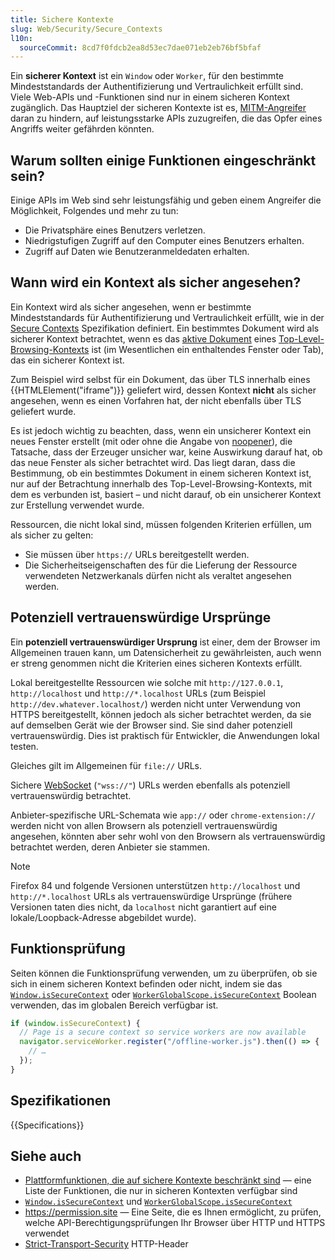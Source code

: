 ```yaml
---
title: Sichere Kontexte
slug: Web/Security/Secure_Contexts
l10n:
  sourceCommit: 8cd7f0fdcb2ea8d53ec7dae071eb2eb76bf5bfaf
---
```


Ein **sicherer Kontext** ist ein `Window` oder `Worker`, für den bestimmte Mindeststandards der Authentifizierung und Vertraulichkeit erfüllt sind. Viele Web-APIs und -Funktionen sind nur in einem sicheren Kontext zugänglich. Das Hauptziel der sicheren Kontexte ist es, [MITM-Angreifer](https://en.wikipedia.org/wiki/Man-in-the-middle_attack) daran zu hindern, auf leistungsstarke APIs zuzugreifen, die das Opfer eines Angriffs weiter gefährden könnten.

## Warum sollten einige Funktionen eingeschränkt sein?

Einige APIs im Web sind sehr leistungsfähig und geben einem Angreifer die Möglichkeit, Folgendes und mehr zu tun:

- Die Privatsphäre eines Benutzers verletzen.
- Niedrigstufigen Zugriff auf den Computer eines Benutzers erhalten.
- Zugriff auf Daten wie Benutzeranmeldedaten erhalten.

## Wann wird ein Kontext als sicher angesehen?

Ein Kontext wird als sicher angesehen, wenn er bestimmte Mindeststandards für Authentifizierung und Vertraulichkeit erfüllt, wie in der [Secure Contexts](https://w3c.github.io/webappsec-secure-contexts/) Spezifikation definiert. Ein bestimmtes Dokument wird als sicherer Kontext betrachtet, wenn es das [aktive Dokument](https://html.spec.whatwg.org/multipage/browsers.html#active-document) eines [Top-Level-Browsing-Kontexts](https://html.spec.whatwg.org/multipage/browsers.html#top-level-browsing-context) ist (im Wesentlichen ein enthaltendes Fenster oder Tab), das ein sicherer Kontext ist.

Zum Beispiel wird selbst für ein Dokument, das über TLS innerhalb eines {{HTMLElement("iframe")}} geliefert wird, dessen Kontext **nicht** als sicher angesehen, wenn es einen Vorfahren hat, der nicht ebenfalls über TLS geliefert wurde.

Es ist jedoch wichtig zu beachten, dass, wenn ein unsicherer Kontext ein neues Fenster erstellt (mit oder ohne die Angabe von [noopener](/de/docs/Web/API/Window/open)), die Tatsache, dass der Erzeuger unsicher war, keine Auswirkung darauf hat, ob das neue Fenster als sicher betrachtet wird. Das liegt daran, dass die Bestimmung, ob ein bestimmtes Dokument in einem sicheren Kontext ist, nur auf der Betrachtung innerhalb des Top-Level-Browsing-Kontexts, mit dem es verbunden ist, basiert – und nicht darauf, ob ein unsicherer Kontext zur Erstellung verwendet wurde.

Ressourcen, die nicht lokal sind, müssen folgenden Kriterien erfüllen, um als sicher zu gelten:

- Sie müssen über `https://` URLs bereitgestellt werden.
- Die Sicherheitseigenschaften des für die Lieferung der Ressource verwendeten Netzwerkanals dürfen nicht als veraltet angesehen werden.

## Potenziell vertrauenswürdige Ursprünge

Ein **potenziell vertrauenswürdiger Ursprung** ist einer, dem der Browser im Allgemeinen trauen kann, um Datensicherheit zu gewährleisten, auch wenn er streng genommen nicht die Kriterien eines sicheren Kontexts erfüllt.

Lokal bereitgestellte Ressourcen wie solche mit `http://127.0.0.1`, `http://localhost` und `http://*.localhost` URLs (zum Beispiel `http://dev.whatever.localhost/`) werden nicht unter Verwendung von HTTPS bereitgestellt, können jedoch als sicher betrachtet werden, da sie auf demselben Gerät wie der Browser sind. Sie sind daher potenziell vertrauenswürdig. Dies ist praktisch für Entwickler, die Anwendungen lokal testen.

Gleiches gilt im Allgemeinen für `file://` URLs.

Sichere [WebSocket](/de/docs/Web/API/WebSockets_API) (`"wss://"`) URLs werden ebenfalls als potenziell vertrauenswürdig betrachtet.

Anbieter-spezifische URL-Schemata wie `app://` oder `chrome-extension://` werden nicht von allen Browsern als potenziell vertrauenswürdig angesehen, könnten aber sehr wohl von den Browsern als vertrauenswürdig betrachtet werden, deren Anbieter sie stammen.

> [!NOTE]
> Firefox 84 und folgende Versionen unterstützen `http://localhost` und `http://*.localhost` URLs als vertrauenswürdige Ursprünge (frühere Versionen taten dies nicht, da `localhost` nicht garantiert auf eine lokale/Loopback-Adresse abgebildet wurde).

## Funktionsprüfung

Seiten können die Funktionsprüfung verwenden, um zu überprüfen, ob sie sich in einem sicheren Kontext befinden oder nicht, indem sie das [`Window.isSecureContext`](/de/docs/Web/API/Window/isSecureContext) oder [`WorkerGlobalScope.isSecureContext`](/de/docs/Web/API/WorkerGlobalScope/isSecureContext) Boolean verwenden, das im globalen Bereich verfügbar ist.

```js
if (window.isSecureContext) {
  // Page is a secure context so service workers are now available
  navigator.serviceWorker.register("/offline-worker.js").then(() => {
    // …
  });
}
```

## Spezifikationen

{{Specifications}}

## Siehe auch

- [Plattformfunktionen, die auf sichere Kontexte beschränkt sind](/de/docs/Web/Security/Secure_Contexts/features_restricted_to_secure_contexts) — eine Liste der Funktionen, die nur in sicheren Kontexten verfügbar sind
- [`Window.isSecureContext`](/de/docs/Web/API/Window/isSecureContext) und [`WorkerGlobalScope.isSecureContext`](/de/docs/Web/API/WorkerGlobalScope/isSecureContext)
- <https://permission.site> — Eine Seite, die es Ihnen ermöglicht, zu prüfen, welche API-Berechtigungsprüfungen Ihr Browser über HTTP und HTTPS verwendet
- [Strict-Transport-Security](/de/docs/Web/HTTP/Reference/Headers/Strict-Transport-Security) HTTP-Header
